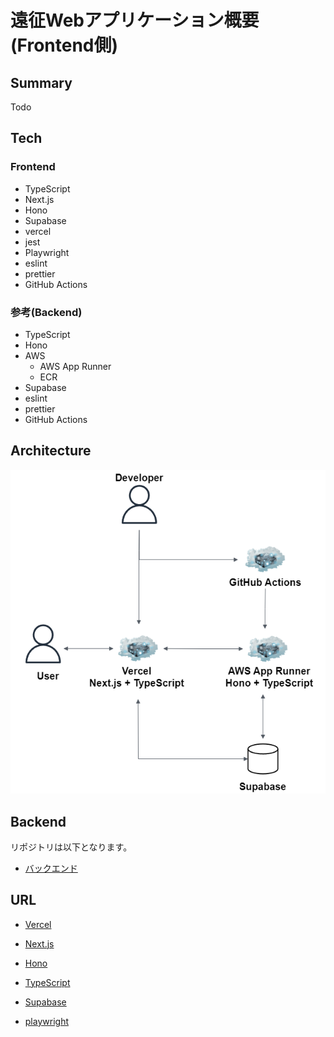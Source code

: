 # 遠征Webアプリケーション概要(Frontend側)

## Summary

Todo

## Tech

### Frontend

-   TypeScript
-   Next.js
-   Hono
-   Supabase
-   vercel
-   jest
-   Playwright
-   eslint
-   prettier
-   GitHub Actions

### 参考(Backend)

-   TypeScript
-   Hono
-   AWS
    -   AWS App Runner
    -   ECR
-   Supabase
-   eslint
-   prettier
-   GitHub Actions

## Architecture

![アーキテクチャー](./drawio/travel-front.drawio.png)

## Backend

リポジトリは以下となります。

-   [バックエンド](https://github.com/kojikawazu/nextjs-hono-back-travel-app)

## URL

-   [Vercel](https://vercel.com/)

-   [Next.js](https://nextjs.org/)

-   [Hono](https://hono.dev/)

-   [TypeScript](https://www.typescriptlang.org/)

-   [Supabase](https://supabase.com/)

-   [playwright](https://playwright.dev/)
